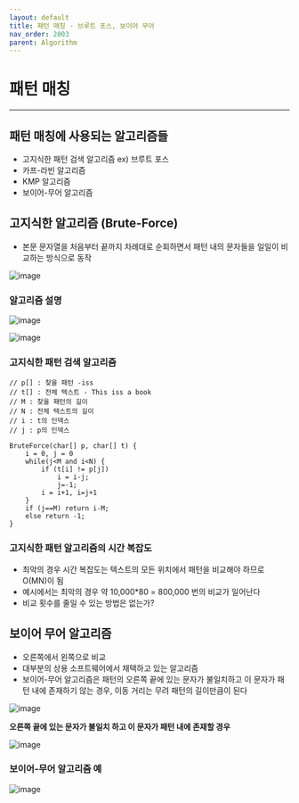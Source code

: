 ```yaml
---
layout: default
title: 패턴 매칭 - 브루트 포스, 보이어 무어
nav_order: 2003
parent: Algorithm
---
```


# 패턴 매칭

---

## 패턴 매칭에 사용되는 알고리즘들

- 고지식한 패턴 검색 알고리즘 ex) 브루트 포스
- 카프-라빈 알고리즘
- KMP 알고리즘
- 보이어-무어 알고리즘

## 고지식한 알고리즘 (Brute-Force)

- 본문 문자열을 처음부터 끝까지 차례대로 순회하면서 패턴 내의 문자들을 일일이 비교하는 방식으로 동작

![image](https://img1.daumcdn.net/thumb/R1280x0/?scode=mtistory2&fname=https%3A%2F%2Fblog.kakaocdn.net%2Fdn%2F73tSi%2FbtssIpw9EVS%2FCdl8Q8rF3moQKbMdBgWSO0%2Fimg.png)

### 알고리즘 설명

![image](https://img1.daumcdn.net/thumb/R1280x0/?scode=mtistory2&fname=https%3A%2F%2Fblog.kakaocdn.net%2Fdn%2FJyJop%2FbtssHDvvqeN%2F48MUPcXzETSSKfdNgUJFKk%2Fimg.png)

![image](https://img1.daumcdn.net/thumb/R1280x0/?scode=mtistory2&fname=https%3A%2F%2Fblog.kakaocdn.net%2Fdn%2FcE1mPW%2FbtssDRgTDvu%2FInTEMHEhk3rgy07uKuzvc1%2Fimg.png)

### 고지식한 패턴 검색 알고리즘

```
// p[] : 찾을 패턴 -iss
// t[] : 전체 텍스트 - This iss a book
// M : 찾을 패턴의 길이
// N : 전체 텍스트의 길이
// i : t의 인덱스
// j : p의 인덱스

BruteForce(char[] p, char[] t) {
    i = 0, j = 0
    while(j<M and i<N) {
        if (t[i] != p[j])
            i = i-j;
            j=-1;
        i = i+1, i=j+1
    }
    if (j==M) return i-M;
    else return -1;
}
```

### 고지식한 패턴 알고리즘의 시간 복잡도

- 최악의 경우 시간 복잡도는 텍스트의 모든 위치에서 패턴을 비교해야 하므로 O(MN)이 됨
- 예시에서는 최악의 경우 약 10,000\*80 = 800,000 번의 비교가 일어난다
- 비교 횟수를 줄일 수 있는 방법은 없는가?

## 보이어 무어 알고리즘

- 오른쪽에서 왼쪽으로 비교
- 대부분의 상용 소프트웨어에서 채택하고 있는 알고리즘
- 보이어-무어 알고리즘은 패턴의 오른쪽 끝에 있는 문자가 불일치하고 이 문자가 패턴 내에 존재하기 않는 경우, 이동 거리는 무려 패턴의 길이만큼이 된다

![image](https://img1.daumcdn.net/thumb/R1280x0/?scode=mtistory2&fname=https%3A%2F%2Fblog.kakaocdn.net%2Fdn%2FAylMi%2FbtssBmuWEGm%2FHzuoHy4hkppfFusuuHlNMk%2Fimg.png)

**오른쪽 끝에 있는 문자가 불일치 하고 이 문자가 패턴 내에 존재할 경우**

![image](https://img1.daumcdn.net/thumb/R1280x0/?scode=mtistory2&fname=https%3A%2F%2Fblog.kakaocdn.net%2Fdn%2FMdS3L%2Fbtssvgh6ecW%2FOrTApSW37fGva8qlHsKU7K%2Fimg.png)

### 보이어-무어 알고리즘 예

![image](https://img1.daumcdn.net/thumb/R1280x0/?scode=mtistory2&fname=https%3A%2F%2Fblog.kakaocdn.net%2Fdn%2F6fEpG%2FbtssvXWURsY%2F1w9nvxsVuNDhYS8eOJ9xQ1%2Fimg.png)
